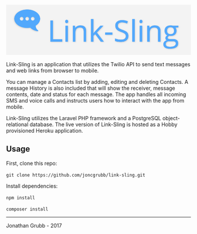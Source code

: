 ![alt text](https://github.com/joncgrubb/link-sling/raw/master/docs/Link-Sling-Logo.png "Link-Sling")

Link-Sling is an application that utilizes the Twilio API to send text messages and web links from browser to mobile.

You can manage a Contacts list by adding, editing and deleting Contacts. A message History is also included that will show the receiver, message contents, date and status for each message. The app handles all incoming SMS and voice calls and instructs users how to interact with the app from mobile.

Link-Sling utilizes the Laravel PHP framework and a PostgreSQL object-relational database. The live version of Link-Sling is hosted as a Hobby provisioned Heroku application.

## Usage

First, clone this repo:

`git clone https://github.com/joncgrubb/link-sling.git`

Install dependencies:

`npm install`

`composer install`



---

Jonathan Grubb - 2017